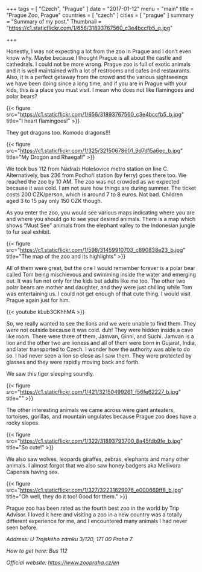 +++
tags = [ "Czech", "Prague" ]
date = "2017-01-12"
menu = "main"
title = "Prague Zoo, Prague"
countries = [ "czech" ]
cities = [ "prague" ]
summary = "Summary of my post."
Thumbnail = "https://c1.staticflickr.com/1/656/31893767560_c3e4bccfb5_q.jpg"

+++

Honestly, I was not expecting a lot from the zoo in Prague and I don’t even know why. Maybe because I thought Prague is all about the castle and cathedrals. I could not be more wrong. Prague zoo is full of exotic animals and it is well maintained with a lot of restrooms and cafes and restaurants. Also, it is a perfect getaway from the crowd and the various sightseeings we have been doing since a long time, and if you are in Prague with your kids, this is a place you must visit. I mean who does not like flamingoes and polar bears?

{{< figure src="https://c1.staticflickr.com/1/656/31893767560_c3e4bccfb5_b.jpg" title="I heart flamingoes!" >}}

They got dragons too. Komodo dragons!!!

{{< figure src="https://c1.staticflickr.com/1/325/32150678601_9d7d15a6ec_b.jpg" title="My Drogon and Rhaegal!" >}}

We took bus 112 from Nádraží Holešovice metro station on line C. Alternatively, bus 236 from Podhoří station (by ferry) goes there too. We reached the zoo by 10 AM. The zoo was not crowded as we expected because it was cold. I am not sure how things are during summer. The ticket costs 200 CZK/person, which is around 7 to 8 euros. Not bad. Children aged 3 to 15 pay only 150 CZK though.

As you enter the zoo, you would see various maps indicating where you are and where you should go to see your desired animals. There is a map which shows “Must See” animals from the elephant valley to the Indonesian jungle to fur seal exhibit.

{{< figure src="https://c1.staticflickr.com/1/598/31459910703_c890838e23_b.jpg" title="The map of the zoo and its highlights" >}}

All of them were great, but the one I would remember forever is a polar bear called Tom being mischievous and swimming inside the water and emerging out. It was fun not only for the kids but adults like me too. The other two polar bears are mother and daughter, and they were just chilling while Tom was entertaining us. I could not get enough of that cute thing. I would visit Prague again just for him.

{{< youtube kLub3CKhhMA >}}

So, we really wanted to see the lions and we were unable to find them. They were not outside because it was cold. duh! They were hidden inside a cave like room. There were three of them, Jamvan, Ginni, and Suchi. Jamvan is a lion and the other two are lioness and all of them were born in Gujarat, India, and later transported to Czech. I wonder how the authority was able to do so. I had never seen a lion so close as I saw them. They were protected by glasses and they were rapidly moving back and forth.

We saw this tiger sleeping soundly.

{{< figure src="https://c1.staticflickr.com/1/421/32150499261_f56fe62227_b.jpg" title="" >}}


The other interesting animals we came across were giant anteaters, tortoises, gorillas, and mountain ungulates because Prague zoo does have a rocky slopes.

{{< figure src="https://c1.staticflickr.com/1/322/31893793700_8a45fdb9fe_b.jpg" title="So cute!" >}}

We also saw wolves, leopards giraffes, zebras, elephants and many other animals. I almost forgot that we also saw honey badgers aka Mellivora Capensis having sex.

{{< figure src="https://c1.staticflickr.com/1/327/32231629976_e000669ff8_b.jpg" title="Oh well, they do it too! Good for them." >}}

Prague zoo has been rated as the fourth best zoo in the world by Trip Advisor. I loved it here and visiting a zoo in a new country was a totally different experience for me, and I encountered many animals I had never seen before.

*Address: U Trojského zámku 3/120, 171 00 Praha 7*

*How to get here: Bus 112*

*Official website: https://www.zoopraha.cz/en*
